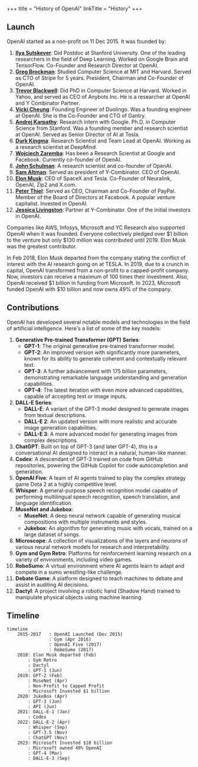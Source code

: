 +++
title = "History of OpenAI"
linkTitle = "History"
+++

## Launch
OpenAI started as a non-profit on 11 Dec 2015. It was founded by:
1. **[Ilya Sutskever](https://www.linkedin.com/in/ilya-sutskever/)**: Did Postdoc at Stanford University. One of the leading researchers in the field of Deep Learning. Worked on Google Brain and TensorFlow. Co-Founder and Research Director at OpenAI.
2. **[Greg Brockman](https://www.linkedin.com/in/thegdb/)**: Studied Computer Science at MIT and Harvard. Served as CTO of Stripe for 5 years. President, Chairman and Co-Founder of OpenAI.
3. **[Trevor Blackwell](https://www.linkedin.com/in/trblackwell/)**: Did PhD in Computer Science at Harvard. Worked in Yahoo, and served as CEO of Anybots Inc. He is a researcher at OpenAI and Y Combinator Partner.
4. **[Vicki Cheung](https://www.linkedin.com/in/vickicheung/)**: Founding Engineer of Duolingo. Was a founding engineer at OpenAI. She is the Co-Founder and CTO of Gantry.
5. **[Andrej Karpathy](https://www.linkedin.com/in/andrej-karpathy-9a650716/)**: Research intern with Google. Ph.D. in Computer Science from Stanford. Was a founding member and research scientist at OpenAI. Served as Senior Director of AI at Tesla.
6. **[Durk Kingma](https://www.linkedin.com/in/durk-kingma-58b3564/)**: Research Scientist and Team Lead at OpenAI. Working as a research scientist at DeepMind.
7. **[Wojciech Zaremba](https://www.linkedin.com/in/wojciech-zaremba-356568164/)**: Has been a Research Scientist at Google and Facebook. Currently co-founder of OpenAI.
8. **[John Schulman](http://joschu.net/)**: A research scientist and co-founder of OpenAI.
9. **[Sam Altman](https://en.wikipedia.org/wiki/Sam_Altman)**: Served as president of Y-Combinator. CEO of OpenAI.
10. **[Elon Musk](https://en.wikipedia.org/wiki/Elon_Musk)**: CEO of SpaceX and Tesla. Co-Founder of Neuralink, OpenAI, Zip2 and X.com.
11. **[Peter Thiel](https://www.linkedin.com/in/peterthiel/)**: Served as CEO, Chairman and Co-Founder of PayPal. Member of the Board of Directors at Facebook. A popular venture capitalist. Invested in OpenAI.
12. **[Jessica Livingston](https://www.linkedin.com/in/jessicalivingston1/)**: Partner at Y-Combinator. One of the initial investors in OpenAI.

Companies like AWS, Infosys, Microsoft and YC Research also supported OpenAI when it was founded. Everyone collectively pledged over $1 billion to the venture but only $130 million was contributed until 2019. Elon Musk was the greatest contributor.

In Feb 2018, Elon Musk departed from the company stating the conflict of interest with the AI research going on at TESLA. In 2019, due to a crunch in capital, OpenAI transformed from a non-profit to a capped-profit company. Now, investors can receive a maximum of 100 times their investment. Also, OpenAI received $1 billion in funding from Microsoft. In 2023, Microsoft funded OpenAI with $10 billion and now owns 49% of the company.


## Contributions
OpenAI has developed several notable models and technologies in the field of artificial intelligence. Here's a list of some of the key models:
1. **Generative Pre-trained Transformer (GPT) Series**: 
   - **GPT-1**: The original generative pre-trained transformer model.
   - **GPT-2**: An improved version with significantly more parameters, known for its ability to generate coherent and contextually relevant text.
   - **GPT-3**: A further advancement with 175 billion parameters, demonstrating remarkable language understanding and generation capabilities.
   - **GPT-4**: The latest iteration with even more advanced capabilities, capable of accepting text or image inputs.
2. **DALL-E Series**:
   - **DALL-E**: A variant of the GPT-3 model designed to generate images from textual descriptions.
   - **DALL-E 2**: An updated version with more realistic and accurate image generation capabilities.
   - **DALL-E 3**: A more advanced model for generating images from complex descriptions.
3. **ChatGPT**: Built on top of GPT-3 (and later GPT-4), this is a conversational AI designed to interact in a natural, human-like manner.
4. **Codex**: A descendant of GPT-3 trained on code from GitHub repositories, powering the GitHub Copilot for code autocompletion and generation.
5. **OpenAI Five**: A team of AI agents trained to play the complex strategy game Dota 2 at a highly competitive level.
6. **Whisper**: A general-purpose speech recognition model capable of performing multilingual speech recognition, speech translation, and language identification.
7. **MuseNet and Jukebox**: 
   - **MuseNet**: A deep neural network capable of generating musical compositions with multiple instruments and styles.
   - **Jukebox**: An algorithm for generating music with vocals, trained on a large dataset of songs.
8. **Microscope**: A collection of visualizations of the layers and neurons of various neural network models for research and interpretability.
9. **Gym and Gym Retro**: Platforms for reinforcement learning research on a variety of environments, including video games.
10. **RoboSumo**: A virtual environment where AI agents learn to adapt and compete in a sumo wrestling-like challenge.
11. **Debate Game**: A platform designed to teach machines to debate and assist in auditing AI decisions.
12. **Dactyl**: A project involving a robotic hand (Shadow Hand) trained to manipulate physical objects using machine learning.
## Timeline

```mermaid
timeline
	2015-2017   : OpenAI Launched (Dec 2015)
                : Gym (Apr 2016)
                : OpenAI Five (2017)
                : RoboSumo (2017)
	2018: Elon Musk departed (Feb)
		: Gym Retro
		: Dactyl
		: GPT-1 (Jun)
	2019: GPT-2 (Feb)
		: MuseNet (Apr)
		: Non-Profit to Capped Profit
		: Microsoft Invested $1 billion
	2020: JukeBox (Apr)
		: GPT-3 (Jun)
		: API (Jun)
	2021: DALL-E-1 (Jan)
		: Codex
	2022: DALL-E-2 (Apr)
		: Whisper (Sep)
		: GPT-3.5 (Nov)
		: ChatGPT (Nov)
	2023: Microsoft Invested $10 billion
		: Microsoft owned 49% OpenAI
		: GPT-4 (Mar)
		: DALL-E-3 (Sep)
```
